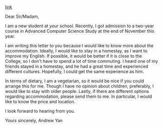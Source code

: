 [link](https://www.ielts-writing.info/EXAM/general_writing_samples_task_1/1151/)

Dear Sir/Madam,

I am a new student at your school. Recently, I got admission to a two-year course in Advanced Computer Science Study at the end of November this year.

I am writing this letter to you because I would like to know more about the accommodation. Ideally, I would like to stay in a homestay, as I want to improve my English. If possible, it would be better if it is close to the College, so I don't have to spend a lot of time commuting. I heard one of my friends stayed in a homestay, and he had a great time and experienced different cultures. Hopefully, I could get the same experience as him.

In terms of dietary, I am a vegetarian, so it would be nice if you could arrange this for me. Though I have no opinion about children, preferably, I would like to stay with older people. Lastly, if there are different options regarding accommodation, please send them to me. In particular, I would like to know the price and location.

I look forward to hearing from you.

Yours sincerely,
Andrew Yan